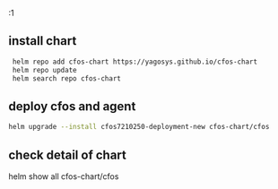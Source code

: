 :1

## install chart
```bash
 helm repo add cfos-chart https://yagosys.github.io/cfos-chart
 helm repo update
 helm search repo cfos-chart
```

##  deploy cfos and agent
```bash
helm upgrade --install cfos7210250-deployment-new cfos-chart/cfos
```

## check detail of chart
helm show all cfos-chart/cfos
```

